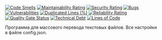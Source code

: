 [![Code Smells][code_smells_badge]][code_smells_link]
[![Maintainability Rating][maintainability_rating_badge]][maintainability_rating_link]
[![Security Rating][security_rating_badge]][security_rating_link]
[![Bugs][bugs_badge]][bugs_link]
[![Vulnerabilities][vulnerabilities_badge]][vulnerabilities_link]
[![Duplicated Lines (%)][duplicated_lines_density_badge]][duplicated_lines_density_link]
[![Reliability Rating][reliability_rating_badge]][reliability_rating_link]
[![Quality Gate Status][quality_gate_status_badge]][quality_gate_status_link]
[![Technical Debt][technical_debt_badge]][technical_debt_link]
[![Lines of Code][lines_of_code_badge]][lines_of_code_link]

Программа для массового перевода текстовых файлов. Все настройки в файле config.json.

<!----------------------------------------------------------------------------->

[code_smells_badge]: https://sonarcloud.io/api/project_badges/measure?project=hummel009_Batch-File-Translator&metric=code_smells

[code_smells_link]: https://sonarcloud.io/summary/overall?id=hummel009_Batch-File-Translator

[maintainability_rating_badge]: https://sonarcloud.io/api/project_badges/measure?project=hummel009_Batch-File-Translator&metric=sqale_rating

[maintainability_rating_link]: https://sonarcloud.io/summary/overall?id=hummel009_Batch-File-Translator

[security_rating_badge]: https://sonarcloud.io/api/project_badges/measure?project=hummel009_Batch-File-Translator&metric=security_rating

[security_rating_link]: https://sonarcloud.io/summary/overall?id=hummel009_Batch-File-Translator

[bugs_badge]: https://sonarcloud.io/api/project_badges/measure?project=hummel009_Batch-File-Translator&metric=bugs

[bugs_link]: https://sonarcloud.io/summary/overall?id=hummel009_Batch-File-Translator

[vulnerabilities_badge]: https://sonarcloud.io/api/project_badges/measure?project=hummel009_Batch-File-Translator&metric=vulnerabilities

[vulnerabilities_link]: https://sonarcloud.io/summary/overall?id=hummel009_Batch-File-Translator

[duplicated_lines_density_badge]: https://sonarcloud.io/api/project_badges/measure?project=hummel009_Batch-File-Translator&metric=duplicated_lines_density

[duplicated_lines_density_link]: https://sonarcloud.io/summary/overall?id=hummel009_Batch-File-Translator

[reliability_rating_badge]: https://sonarcloud.io/api/project_badges/measure?project=hummel009_Batch-File-Translator&metric=reliability_rating

[reliability_rating_link]: https://sonarcloud.io/summary/overall?id=hummel009_Batch-File-Translator

[quality_gate_status_badge]: https://sonarcloud.io/api/project_badges/measure?project=hummel009_Batch-File-Translator&metric=alert_status

[quality_gate_status_link]: https://sonarcloud.io/summary/overall?id=hummel009_Batch-File-Translator

[technical_debt_badge]: https://sonarcloud.io/api/project_badges/measure?project=hummel009_Batch-File-Translator&metric=sqale_index

[technical_debt_link]: https://sonarcloud.io/summary/overall?id=hummel009_Batch-File-Translator

[lines_of_code_badge]: https://sonarcloud.io/api/project_badges/measure?project=hummel009_Batch-File-Translator&metric=ncloc

[lines_of_code_link]: https://sonarcloud.io/summary/overall?id=hummel009_Batch-File-Translator
